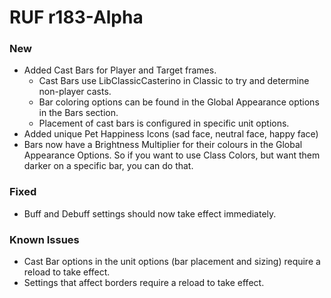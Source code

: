 # RUF r183-Alpha
### New
* Added Cast Bars for Player and Target frames.
	* Cast Bars use LibClassicCasterino in Classic to try and determine non-player casts.
	* Bar coloring options can be found in the Global Appearance options in the Bars section.
	* Placement of cast bars is configured in specific unit options.
* Added unique Pet Happiness Icons (sad face, neutral face, happy face)
* Bars now have a Brightness Multiplier for their colours in the Global Appearance Options. So if you want to use Class Colors, but want them darker on a specific bar, you can do that.

### Fixed
* Buff and Debuff settings should now take effect immediately.

### Known Issues
* Cast Bar options in the unit options (bar placement and sizing) require a reload to take effect.
* Settings that affect borders require a reload to take effect.